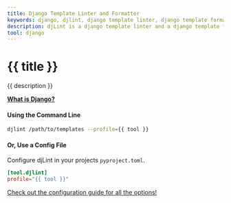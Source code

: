 ```yaml
---
title: Django Template Linter and Formatter
keywords: django, djlint, django template linter, django template formatter, format django templates
description: djLint is a django template linter and a django template formatter! Take advantage of the pre-build profile when linting and formatting your templates with djLint.
tool: django
---
```


# {{ title }}

{{ description }}

**[What is Django?](https://django.readthedocs.io/en/stable/ref/templates/language.html)**

#### Using the Command Line

```bash
djlint /path/to/templates --profile={{ tool }}
```

#### Or, Use a Config File

Configure djLint in your projects `pyproject.toml`.

```toml
[tool.djlint]
profile="{{ tool }}"
```

<div class="box notification is-info is-light">
    <span class="icon is-large"><i class="fas fa-2x fa-circle-arrow-right"></i></span><div class="my-auto ml-3 is-inline-block"><a href="/docs/configuration/">Check out the configuration guide for all the options!</a></div>
</div>
